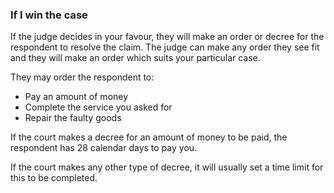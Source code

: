 ###  If I win the case

If the judge decides in your favour, they will make an order or decree for the
respondent to resolve the claim. The judge can make any order they see fit and
they will make an order which suits your particular case.

They may order the respondent to:

  * Pay an amount of money 
  * Complete the service you asked for 
  * Repair the faulty goods 

If the court makes a decree for an amount of money to be paid, the respondent
has 28 calendar days to pay you.

If the court makes any other type of decree, it will usually set a time limit
for this to be completed.
